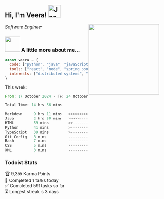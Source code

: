 <h2> Hi, I'm Veera! <img src="https://raw.githubusercontent.com/Tarikul-Islam-Anik/Animated-Fluent-Emojis/master/Emojis/Activities/Jack-O-Lantern.png" alt="Jack-O-Lantern" width="40" height="40" /></h2>
<img align='right' src="https://user-images.githubusercontent.com/74038190/213911110-aedbef38-a29f-4b6b-a65c-11608b4f75a5.gif" width="230">
<p><em>Software Engineer</em></p>


### <img src="https://user-images.githubusercontent.com/74038190/216656963-09118229-8a9e-4af0-910c-c37f35f2e210.gif" width="50"> A little more about me...  

```javascript
const veera = {
  code: ["python", "java", "javaScript", "typeScript", "c++"],
  tools: ["react", "node", "spring boot", "docker", "next.JS", "aws"],
  interests: ["distributed systems", "enterprise software", "parallel computing", "cloud computing", "machine learning", "AI"]
}
```
This week:
<!--START_SECTION:waka-->

```rust
From: 17 October 2024 - To: 24 October 2024

Total Time: 14 hrs 56 mins

Markdown     9 hrs 11 mins   >>>>>>>>>>>>>>>----------   61.52 %
Java         2 hrs 50 mins   >>>>>--------------------   19.00 %
HTML         59 mins         >>-----------------------   06.69 %
Python       41 mins         >------------------------   04.65 %
TypeScript   39 mins         >------------------------   04.37 %
Git Config   8 mins          -------------------------   00.97 %
Bash         7 mins          -------------------------   00.79 %
CSS          5 mins          -------------------------   00.66 %
XML          3 mins          -------------------------   00.44 %
```

<!--END_SECTION:waka-->


### Todoist Stats

<!-- TODO-IST:START -->
🏆  9,355 Karma Points           
🌸  Completed 1 tasks today           
✅  Completed 591 tasks so far           
⏳  Longest streak is 3 days
<!-- TODO-IST:END -->
<!--
Profile views:
[![](https://visitcount.itsvg.in/api?id=veeravivekt&label=Profile%20Views&color=1&icon=2&pretty=false)](https://visitcount.itsvg.in)
-->

